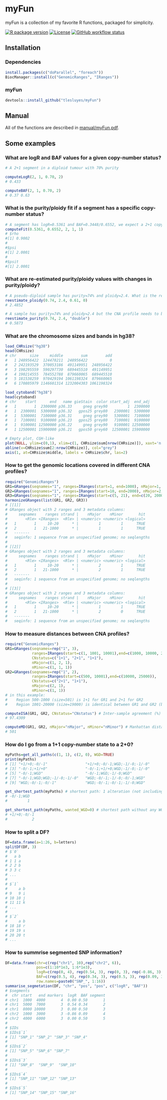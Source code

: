 # myFun
myFun is a collection of my favorite R functions, packaged for simplicity.

[![R package version](https://img.shields.io/github/r-package/v/tlesluyes/myFun?color=blue)](manual/myFun.pdf) [![License](https://img.shields.io/github/license/tlesluyes/myFun?label=License&color=blue)](LICENSE) [![GitHub workflow status](https://img.shields.io/github/actions/workflow/status/tlesluyes/myFun/r.yml?logo=github&label=R%20CMD%20check)](https://github.com/tlesluyes/myFun/actions/)

## Installation

### Dependencies
```R
install.packages(c("doParallel", "foreach"))
BiocManager::install(c("GenomicRanges", "IRanges"))
```

### myFun
```R
devtools::install_github("tlesluyes/myFun")
```
## Manual
All of the functions are described in [manual/myFun.pdf](manual/myFun.pdf).

## Some examples
### What are logR and BAF values for a given copy-number status?
```R
# A 2+1 segment in a diploid tumour with 70% purity

computeLogR(2, 1, 0.70, 2)
# 0.433

computeBAF(2, 1, 0.70, 2)
# 0.37 0.63
```

### What is the purity/ploidy fit if a segment has a specific copy-number status?
```R
# A segment has logR=0.5361 and BAF=0.3448/0.6552, we expect a 2+1 copy-number status
computeFit(0.5361, 0.6552, 2, 1, 1)
# $rho
#[1] 0.9002
#
#$psi
#[1] 2.0001
#
#$psit
#[1] 2.0001
```

### What are re-estimated purity/ploidy values with changes in purity/ploidy?
```R
# A pseudo-diploid sample has purity=74% and ploidy=2.4. What is the re-estimated ploidy if I believe that the sample has purity=61%?
reestimate_ploidy(0.74, 2.4, 0.61, 0)
# 2.4852

# A sample has purity=74% and ploidy=2.4 but the CNA profile needs to be doubled. What is the re-estimated purity?
reestimate_purity(0.74, 2.4, "double")
# 0.5873
```

### What are the chromosome sizes and bands in hg38?
```R
load_CHRsize("hg38")
head(CHRsize)
# chr      size     middle        sum        add
#   1 248956422  124478211  248956422          0
#   2 242193529  370053186  491149951  248956422
#   3 198295559  590297730  689445510  491149951
#   4 190214555  784552788  879660065  689445510
#   5 181538259  970429194 1061198324  879660065
#   6 170805979 1146601314 1232004303 1061198324

load_cytoband("hg38")
head(cytoband)
# chr    start      end   name gieStain  color start_adj  end_adj
#   1        1  2300000 p36.33     gneg grey90         1  2300000
#   1  2300001  5300000 p36.32   gpos25 grey80   2300001  5300000
#   1  5300001  7100000 p36.31     gneg grey90   5300001  7100000
#   1  7100001  9100000 p36.23   gpos25 grey80   7100001  9100000
#   1  9100001 12500000 p36.22     gneg grey90   9100001 12500000
#   1 12500001 15900000 p36.21   gpos50 grey60  12500001 15900000

# Empty plot, CGH-like
plot(NULL, ylim=c(0,1), xlim=c(1, CHRsize$sum[nrow(CHRsize)]), xaxt='n', yaxt="n", xlab="Chromosomes", ylab="Whatever", cex.lab=1.25, xaxs="i")
abline(v=CHRsize$sum[2:nrow(CHRsize)], col="grey")
axis(1, at=CHRsize$middle, labels = CHRsize$chr, las=2)
```

### 

### How to get the genomic locations covered in different CNA profiles?
```R
require("GenomicRanges")
GR1=GRanges(seqnames="1", ranges=IRanges(start=1, end=1000), nMajor=1, nMinor=1)
GR2=GRanges(seqnames="1", ranges=IRanges(start=10, end=2000), nMajor=2, nMinor=1)
GR3=GRanges(seqnames="1", ranges=IRanges(start=c(5, 21), end=c(20, 2000)), nMajor=c(1, 2), nMinor=c(1, 0))
harmonizeGRanges(list(GR1, GR2, GR3))
# [[1]]
# GRanges object with 2 ranges and 3 metadata columns:
#     seqnames    ranges strand |    nMajor    nMinor       hit
#        <Rle> <IRanges>  <Rle> | <numeric> <numeric> <logical>
#   1        1     10-20      * |         1         1      TRUE
#   2        1   21-1000      * |         1         1      TRUE
#   -------
#   seqinfo: 1 sequence from an unspecified genome; no seqlengths
# 
# [[2]]
# GRanges object with 2 ranges and 3 metadata columns:
#     seqnames    ranges strand |    nMajor    nMinor       hit
#        <Rle> <IRanges>  <Rle> | <numeric> <numeric> <logical>
#   1        1     10-20      * |         2         1      TRUE
#   2        1   21-1000      * |         2         1      TRUE
#   -------
#   seqinfo: 1 sequence from an unspecified genome; no seqlengths
# 
# [[3]]
# GRanges object with 2 ranges and 3 metadata columns:
#     seqnames    ranges strand |    nMajor    nMinor       hit
#        <Rle> <IRanges>  <Rle> | <numeric> <numeric> <logical>
#   1        1     10-20      * |         1         1      TRUE
#   2        1   21-1000      * |         2         0      TRUE
#   -------
#   seqinfo: 1 sequence from an unspecified genome; no seqlengths
```

### How to measure distances between CNA profiles?
```R
require("GenomicRanges")
GR1=GRanges(seqnames=rep("1", 3),
            ranges=IRanges(start=c(1, 1001, 10001),end=c(1000, 10000, 20000)),
            CNstatus=c("1+1", "2+1", "1+1"),
            nMajor=c(1, 2, 1),
            nMinor=c(1, 1, 1))
GR2=GRanges(seqnames=rep("1", 2),
            ranges=IRanges(start=c(500, 10001),end=c(10000, 25000)),
            CNstatus=c("2+1", "1+1"),
            nMajor=c(2, 1),
            nMinor=c(1, 1))
# in this example:
#    Region 500-1000 (size=501) is 1+1 for GR1 and 2+1 for GR2
#    Region 1001-20000 (size=19000) is identical between GR1 and GR2 (both 2+1 and 1+1)

computeISA(GR1, GR2, CNstatus="CNstatus") # Inter-sample agreement (%)
# 97.4309

computeMD(GR1, GR2, nMajor="nMajor", nMinor="nMinor") # Manhattan distance (bp)
# 501
```

### How do I go from a 1+1 copy-number state to a 2+0?
```R
myPaths=get_all_paths(c(1, 1), c(2, 0), WGD=TRUE)
print(myPaths)
# [1] "+1/+0;-0/-1"                 "+1/+0;-0/-1;WGD;-1/-0;-1/-0"
# [3] "-0/-1;+1/+0"                 "-0/-1;+1/+0;WGD;-1/-0;-1/-0"
# [5] "-0/-1;WGD"                   "-0/-1;WGD;-1/-0;WGD"        
# [7] "-0/-1;WGD;WGD;-1/-0;-1/-0"   "WGD;-0/-1;-1/-0;-0/-1;WGD"  
# [9] "WGD;-0/-1;-0/-1"             "WGD;-0/-1;-0/-1;-1/-0;WGD"

get_shortest_path(myPaths) # shortest path: 1 alteration (not including WGD)
# -0/-1;WGD
#         1

get_shortest_path(myPaths, wanted_WGD=0) # shortest path without any WGD: 2 alterations
# +1/+0;-0/-1
#           2
```

### How to split a DF?
```R
DF=data.frame(a=1:26, b=letters)
splitDF(DF, 3)
# $`0`
#   a b
# 1 1 a
# 2 2 b
# 3 3 c
# ...
# 
# $`1`
#     a b
# 9   9 i
# 10 10 j
# 11 11 k
# ...
# 
# $`2`
#     a b
# 18 18 r
# 19 19 s
# 20 20 t
# ...
```

### How to summrise segmented SNP information?
```R
DF=data.frame(chr=c(rep("chr1", 10),rep("chr2", 6)),
              pos=c(1:10*1e3, 1:6*1e3),
              logR=c(rep(0, 4), rep(0.54, 3), rep(0, 3), rep(-0.86, 3), rep(0, 3)),
              BAF=c(rep(0.5, 4), rep(0.34, 3), rep(0.5, 3), rep(0.09, 3), rep(0.5, 3)),
              row.names=paste0("SNP_", 1:16))
summarise_segmetation(DF, "chr", "pos", "pos", c("logR", "BAF"))
# $segments
#  chr start   end markers  logR  BAF segment
# chr1  1000  4000       4  0.00 0.50       1
# chr1  5000  7000       3  0.54 0.34       2
# chr1  8000 10000       3  0.00 0.50       3
# chr2  1000  3000       3 -0.86 0.09       4
# chr2  4000  6000       3  0.00 0.50       5
# 
# $IDs
# $IDs$`1`
# [1] "SNP_1" "SNP_2" "SNP_3" "SNP_4"
# 
# $IDs$`2`
# [1] "SNP_5" "SNP_6" "SNP_7"
# 
# $IDs$`3`
# [1] "SNP_8"  "SNP_9"  "SNP_10"
# 
# $IDs$`4`
# [1] "SNP_11" "SNP_12" "SNP_13"
# 
# $IDs$`5`
# [1] "SNP_14" "SNP_15" "SNP_16"
```